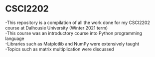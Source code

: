 # CSCI2202
-This repository is a compilation of all the work done for my CSCI2202 course at Dalhousie University (Winter 2021 term)  
-This course was an introductory course into Python programming language  
-Libraries such as Matplotlib and NumPy were extensively taught  
-Topics such as matrix multiplication were discussed  

